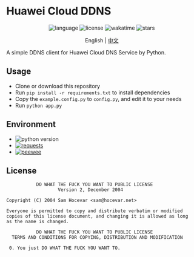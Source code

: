 # Huawei Cloud DDNS

<p align="center">
    <img src="https://img.shields.io/badge/language-python-blue?style=flat&logo=Python&logoColor=yellow" alt="language">
    <img src="https://img.shields.io/badge/license-WTFPL-green?style=flat" alt="license">
    <img src="https://wakatime.com/badge/user/92b8bbab-18e1-4e0c-af6d-082cc16c9d8a/project/1e3c2aeb-60fb-4d36-b763-4cda8dfc74c7.svg?style=flat" alt="wakatime">
    <img src="https://img.shields.io/github/stars/ImYrS/huawei-ddns" alt="stars">
</p>
<p align="center">
    English | <a href="https://github.com/ImYrS/huawei-ddns/blob/main/README_CN.md">中文</a>
</p>

A simple DDNS client for Huawei Cloud DNS Service by Python.

## Usage

- Clone or download this repository
- Run `pip install -r requirements.txt` to install dependencies
- Copy the `example.config.py` to `config.py`, and edit it to your needs
- Run `python app.py`

## Environment

- <img src="https://img.shields.io/badge/python->= 3.10-blue?style=flat" alt="python version">
- [![requests](https://img.shields.io/badge/requests-2.28.0-blue?style=flat)](https://pypi.python.org/pypi/requests)
- [![peewee](https://img.shields.io/badge/peewee-3.14.10-blue?style=flat)](https://pypi.python.org/pypi/peewee)

## License

```text
           DO WHAT THE FUCK YOU WANT TO PUBLIC LICENSE
                   Version 2, December 2004

Copyright (C) 2004 Sam Hocevar <sam@hocevar.net>

Everyone is permitted to copy and distribute verbatim or modified
copies of this license document, and changing it is allowed as long
as the name is changed.

           DO WHAT THE FUCK YOU WANT TO PUBLIC LICENSE
  TERMS AND CONDITIONS FOR COPYING, DISTRIBUTION AND MODIFICATION

 0. You just DO WHAT THE FUCK YOU WANT TO.
```
